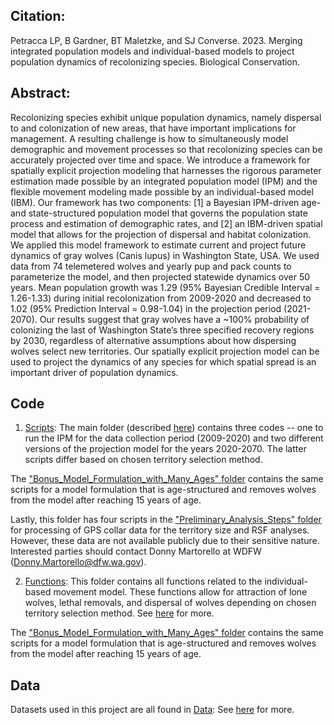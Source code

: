 ## Citation:
Petracca LP, B Gardner, BT Maletzke, and SJ Converse. 2023. Merging integrated population models and individual-based models to project population dynamics of recolonizing species. Biological Conservation.

## Abstract:
Recolonizing species exhibit unique population dynamics, namely dispersal to and colonization of new areas, that have important implications for management. A resulting challenge is how to simultaneously model demographic and movement processes so that recolonizing species can be accurately projected over time and space. We introduce a framework for spatially explicit projection modeling that harnesses the rigorous parameter estimation made possible by an integrated population model (IPM) and the flexible movement modeling made possible by an individual-based model (IBM). Our framework has two components: [1] a Bayesian IPM-driven age- and state-structured population model that governs the population state process and estimation of demographic rates, and [2] an IBM-driven spatial model that allows for the projection of dispersal and habitat colonization. We applied this model framework to estimate current and project future dynamics of gray wolves (Canis lupus) in Washington State, USA. We used data from 74 telemetered wolves and yearly pup and pack counts to parameterize the model, and then projected statewide dynamics over 50 years. Mean population growth was 1.29 (95% Bayesian Credible Interval = 1.26-1.33) during initial recolonization from 2009-2020 and decreased to 1.02 (95% Prediction Interval = 0.98-1.04) in the projection period (2021-2070). Our results suggest that gray wolves have a ~100% probability of colonizing the last of Washington State’s three specified recovery regions by 2030, regardless of alternative assumptions about how dispersing wolves select new territories. Our spatially explicit projection model can be used to project the dynamics of any species for which spatial spread is an important driver of population dynamics.

## Code 
1) [Scripts](./scripts/): The main folder (described [here](./scripts/a_DESCRIPTION.txt)) contains three codes -- one to run the IPM for the data collection period (2009-2020) and two different versions of the projection model for the years 2020-2070. The latter scripts differ based on chosen territory selection method. 

The ["Bonus_Model_Formulation_with_Many_Ages" folder](./scripts/Bonus_Model_Formulation_with_Many_Ages) contains the same scripts for a model formulation that is age-structured and removes wolves from the model after reaching 15 years of age.

Lastly, this folder has four scripts in the ["Preliminary_Analysis_Steps" folder](./scripts/Preliminary_Analysis_Steps) for processing of GPS collar data for the territory size and RSF analyses. However, these data are not available publicly due to their sensitive nature. Interested parties should contact Donny Martorello at WDFW (Donny.Martorello@dfw.wa.gov).

2) [Functions](./functions/): This folder contains all functions related to the individual-based movement model. These functions allow for attraction of lone wolves, lethal removals, and dispersal of wolves depending on chosen territory selection method. See [here](./functions/a_DESCRIPTION.txt) for more.

The ["Bonus_Model_Formulation_with_Many_Ages" folder](./functions/Bonus_Model_Formulation_with_Many_Ages) contains the same scripts for a model formulation that is age-structured and removes wolves from the model after reaching 15 years of age.

## Data
Datasets used in this project are all found in [Data](./data): See [here](./data/a_DESCRIPTION.txt) for more.